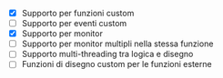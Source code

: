 - [x] Supporto per funzioni custom
- [ ] Supporto per eventi custom
- [x] Supporto per monitor
- [ ] Supporto per monitor multipli nella stessa funzione
- [ ] Supporto multi-threading tra logica e disegno
- [ ] Funzioni di disegno custom per le funzioni esterne